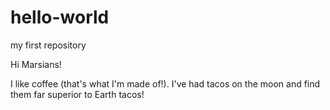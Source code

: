 # hello-world
my first repository

Hi Marsians!

I like coffee (that's what I'm made of!).
I've had tacos on the moon and find them far superior to Earth tacos!
